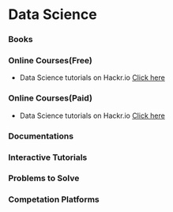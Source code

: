 # Data Science

### Books

### Online Courses(Free)
- Data Science tutorials on Hackr.io [Click here](https://hackr.io/tutorials/learn-data-science?sort=upvotes&type_tags%5B%5D=1)

### Online Courses(Paid)
- Data Science tutorials on Hackr.io [Click here](https://hackr.io/tutorials/learn-data-science?sort=upvotes&type_tags%5B%5D=2)

### Documentations

### Interactive Tutorials

### Problems to Solve

### Competation Platforms
